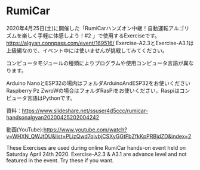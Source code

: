 # RumiCar
2020年4月25日(土)に開催した「RumiCarハンズオン中継！自動運転アルゴリズムを楽しく手軽に体感しよう！#2 」で使用するExerciseです。
https://algyan.connpass.com/event/169516/
Exercise-A2.3とExercise-A3.1は上級編なので、イベント中には使いませんが挑戦してみてください。

コンピュータモジュールの種類によりプログラムや使用コンピュータ言語が異なります。

Arduino NanoとESP32の場内はフォルダArduinoAndESP32をお使いください
Raspberry Pz ZwroWの場合はフォルダRasPiをお使いください。Raspiはコンピュータ言語はPythonです。

資料：https://www.slideshare.net/ssuser4d5ccc/rumicar-handsonalgyan20200425202004242

動画(YouTube):https://www.youtube.com/watch?v=WHXN_QWJtDU&list=PLizQwd7qivbjCSXyGGtFbZfkKpPRBjdZD&index=2


These Exercises are used during online RumiCar hands-on event held on Saturday April 24th 2020.
Exercise-A2.3 & A3.1 are advance level and not featured in the event. Try these if you want.

